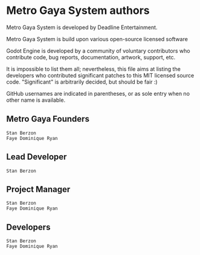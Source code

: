 # Metro Gaya System authors

Metro Gaya System is developed by Deadline Entertainment.

Metro Gaya System is build upon various open-source licensed software

Godot Engine is developed by a community of voluntary contributors who
contribute code, bug reports, documentation, artwork, support, etc.

It is impossible to list them all; nevertheless, this file aims at listing
the developers who contributed significant patches to this MIT licensed
source code. "Significant" is arbitrarily decided, but should be fair :)

GitHub usernames are indicated in parentheses, or as sole entry when no other
name is available.

## Metro Gaya Founders

    Stan Berzon
    Faye Dominique Ryan

## Lead Developer

    Stan Berzon

## Project Manager

    Stan Berzon
    Faye Dominique Ryan

## Developers

    Stan Berzon
    Faye Dominique Ryan
